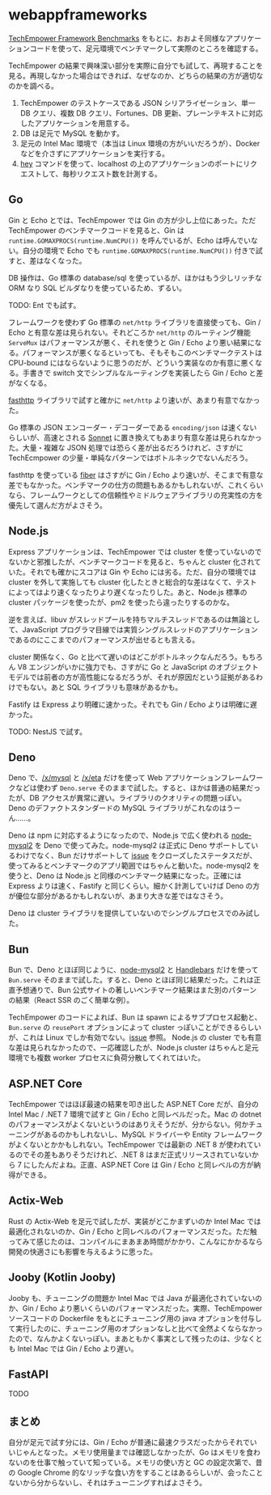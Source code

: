 # webappframeworks

[TechEmpower Framework Benchmarks](https://github.com/TechEmpower/FrameworkBenchmarks) をもとに、おおよそ同様なアプリケーションコードを使って、足元環境でベンチマークして実際のところを確認する。

TechEmpower の結果で興味深い部分を実際に自分でも試して、再現することを見る。再現しなかった場合はできれば、なぜなのか、どちらの結果の方が適切なのかを調べる。

1. TechEmpower のテストケースである JSON シリアライゼーション、単一 DB クエリ、複数 DB クエリ、Fortunes、DB 更新、プレーンテキストに対応したアプリケーションを用意する。
2. DB は足元で MySQL を動かす。
3. 足元の Intel Mac 環境で（本当は Linux 環境の方がいいだろうが）、Docker などを介さずにアプリケーションを実行する。
4. [hey](https://github.com/rakyll/hey) コマンドを使って、localhost の上のアプリケーションのポートにリクエストして、毎秒リクエスト数を計測する。

## Go

Gin と Echo とでは、TechEmpower では Gin の方が少し上位にあった。ただ TechEmpower のベンチマークコードを見ると、Gin は `runtime.GOMAXPROCS(runtime.NumCPU())` を呼んでいるが、Echo は呼んでいない。自分の環境で Echo でも `runtime.GOMAXPROCS(runtime.NumCPU())` 付きで試すと、差はなくなった。

DB 操作は、Go 標準の database/sql を使っているが、ほかはもう少しリッチな ORM なり SQL ビルダなりを使っているため、ずるい。

TODO: Ent でも試す。

フレームワークを使わず Go 標準の `net/http` ライブラリを直接使っても、Gin / Echo と有意な差は見られない。それどころか `net/http` のルーティング機能 `ServeMux` はパフォーマンスが悪く、それを使うと Gin / Echo より悪い結果になる。パフォーマンスが悪くなるといっても、そもそもこのベンチマークテストは CPU-bound にはならないように思うのだが、どういう実装なのか有意に悪くなる。手書きで switch 文でシンプルなルーティングを実装したら Gin / Echo と差がなくなる。

[fasthttp](https://github.com/valyala/fasthttp) ライブラリで試すと確かに `net/http` より速いが、あまり有意でなかった。

Go 標準の JSON エンコーダー・デコーダーである `encoding/json` は速くないらしいが、高速とされる [Sonnet](https://github.com/sugawarayuuta/sonnet) に置き換えてもあまり有意な差は見られなかった。大量・複雑な JSON 処理では恐らく差が出るだろうけれど、さすがに TechEcmpower の少量・単純なパターンではボトルネックでないんだろう。

fasthttp を使っている [fiber](https://github.com/gofiber/fiber) はさすがに Gin / Echo より速いが、そこまで有意な差でもなかった。ベンチマークの仕方の問題もあるかもしれないが、これくらいなら、フレームワークとしての信頼性やミドルウェアライブラリの充実性の方を優先して選んだ方がよさそう。

## Node.js

Express アプリケーションは、TechEmpower では cluster を使っていないのでないかと邪推したが、ベンチマークコードを見ると、ちゃんと cluster 化されていた。それでも確かにスコアは Gin や Echo には劣る。ただ、自分の環境では cluster を外して実施しても cluster 化したときと総合的な差はなくて、テストによってはより速くなったりより遅くなったりした。あと、Node.js 標準の cluster パッケージを使ったが、pm2 を使ったら違ったりするのかな。

逆を言えば、libuv がスレッドプールを持ちマルチスレッドであるのは無論として、JavaScript プログラマ目線では実質シングルスレッドのアプリケーションであるのにここまでのパフォーマンスが出せるとも言える。

cluster 関係なく、Go と比べて遅いのはどこがボトルネックなんだろう。もちろん V8 エンジンがいかに強力でも、さすがに Go と JavaScript のオブジェクトモデルでは前者の方が高性能になるだろうが、それが原因だという証拠があるわけでもない。あと SQL ライブラリも意味があるかも。

Fastify は Express より明確に速かった。それでも Gin / Echo よりは明確に遅かった。

TODO: NestJS で試す。

## Deno

Deno で、[/x/mysql](https://deno.land/x/mysql@v2.12.1) と [/x/eta](https://deno.land/x/eta@v3.0.3) だけを使って Web アプリケーションフレームワークなどは使わず `Deno.serve` そのままで試した。すると、ほかは普通の結果だったが、DB アクセスが異常に遅い。ライブラリのクオリティの問題っぽい。Deno のデファクトスタンダードの MySQL ライブラリがこれなのはうーん……。

Deno は npm に対応するようになったので、Node.js で広く使われる [node-mysql2](https://github.com/sidorares/node-mysql2) を Deno で使ってみた。node-mysql2 は正式に Deno サポートしているわけでなく、Bun だけサポートして [issue](https://github.com/sidorares/node-mysql2/issues/1801) をクローズしたステータスだが、使ってみるとベンチマークのアプリ範囲ではちゃんと動いた。node-mysql2 を使うと、Deno は Node.js と同様のベンチマーク結果になった。正確には Express よりは速く、Fastify と同じくらい。細かく計測していけば Deno の方が優位な部分があるかもしれないが、あまり大きな差ではなさそう。

Deno は cluster ライブラリを提供していないのでシングルプロセスでのみ試した。

## Bun

Bun で、Deno とほぼ同じように、[node-mysql2](https://github.com/sidorares/node-mysql2) と [Handlebars](https://handlebarsjs.com/) だけを使って `Bun.serve` そのままで試した。すると、Deno とほぼ同じ結果だった。これは正直予想通りで、Bun 公式サイトの著しいベンチマーク結果はまた別のパターンの結果（React SSR のごく簡単な例）。

TechEmpower のコードによれば、Bun は spawn によるサブプロセス起動と、`Bun.serve` の `reusePort` オプションによって cluster っぽいことができるらしいが、これは Linux でしか有効でない。[issue](https://github.com/oven-sh/bun/issues/2428#issuecomment-1750544989) 参照。 Node.js の cluster でも有意な差は見られなかったので、一応確認したが、Node.js cluster はちゃんと足元環境でも複数 worker プロセスに負荷分散してくれてはいた。

## ASP.NET Core

TechEmpower ではほぼ最速の結果を叩き出した ASP.NET Core だが、自分の Intel Mac / .NET 7 環境で試すと Gin / Echo と同レベルだった。Mac の dotnet のパフォーマンスがよくないというのはありえそうだが、分からない。何かチューニングがあるのかもしれないし、MySQL ドライバーや Entity フレームワークがよくないとかかもしれない。TechEmpower では最新の .NET 8 が使われているのでその差もありそうだけれど、.NET 8 はまだ正式リリースされていないから 7 にしたんだよね。正直、ASP.NET Core は Gin / Echo と同レベルの方が納得ができる。

## Actix-Web

Rust の Actix-Web を足元で試したが、実装がどこかまずいのか Intel Mac では最適化されないのか、Gin / Echo と同レベルのパフォーマンスだった。ただ触ってみて感じたのは、コンパイルにまあまあ時間がかかり、こんなにかかるなら開発の快適さにも影響を与えるように思った。

## Jooby (Kotlin Jooby)

Jooby も、チューニングの問題か Intel Mac では Java が最適化されていないのか、Gin / Echo より悪いくらいのパフォーマンスだった。実際、TechEmpower ソースコードの Dockerfile をもとにチューニング用の java オプションを付与して実行したのに、チューニング用のオプションなしと比べて全然よくならなかったので、なんかよくないっぽい。まあともかく事実として残ったのは、少なくとも Intel Mac では Gin / Echo より遅い。

## FastAPI

TODO

## まとめ

自分が足元で試す分には、Gin / Echo が普通に最速クラスだったからそれでいいじゃんとなった。メモリ使用量までは確認しなかったが、Go はメモリを食わないのを仕事で触っていて知っている。メモリの使い方と GC の設定次第で、昔の Google Chrome 的なリッチな食い方をすることはあるらしいが、会ったことないから分からないし、それはチューニングすればよさそう。